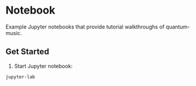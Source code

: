 # Notebook
Example Jupyter notebooks that provide tutorial walkthroughs of quantum-music.

## Get Started
1. Start Jupyter notebook:
```
jupyter-lab
```

